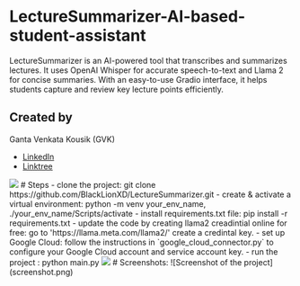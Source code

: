 # LectureSummarizer-AI-based-student-assistant
LectureSummarizer is an AI-powered tool that transcribes and summarizes lectures. It uses OpenAI Whisper for accurate speech-to-text and Llama 2 for concise summaries. With an easy-to-use Gradio interface, it helps students capture and review key lecture points efficiently.

## Created by
Ganta Venkata Kousik (GVK)

- [LinkedIn](https://www.linkedin.com/in/gantavenkatakousik/)
- [Linktree](https://linktr.ee/GantaVenkataKousik)
<img src="https://user-images.githubusercontent.com/74038190/212284100-561aa473-3905-4a80-b561-0d28506553ee.gif" width="900">
# Steps
- clone the project: git clone https://github.com/BlackLionXD/LectureSummarizer.git
- create & activate a virtual environment: python -m venv your_env_name, ./your_env_name/Scripts/activate 
- install requirements.txt file: pip install -r requirements.txt
- update the code by creating llama2 creadintial online for free: go to 'https://llama.meta.com/llama2/' create a credintal key.
- set up Google Cloud: follow the instructions in `google_cloud_connector.py` to configure your Google Cloud account and service account key.
- run the project : python main.py
<img src="https://user-images.githubusercontent.com/74038190/212284100-561aa473-3905-4a80-b561-0d28506553ee.gif" width="900">
# Screenshots:
![Screenshot of the project](screenshot.png)
